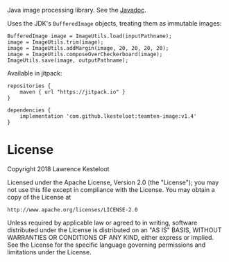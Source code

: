 Java image processing library. See the [Javadoc](https://lkesteloot.github.io/teamten-image).

Uses the JDK's `BufferedImage` objects, treating them as immutable images:

    BufferedImage image = ImageUtils.load(inputPathname);
    image = ImageUtils.trim(image);
    image = ImageUtils.addMargin(image, 20, 20, 20, 20);
    image = ImageUtils.composeOverCheckerboard(image);
    ImageUtils.save(image, outputPathname);

Available in jitpack:

    repositories {
        maven { url "https://jitpack.io" }
    }

    dependencies {
        implementation 'com.github.lkesteloot:teamten-image:v1.4'
    }

# License

Copyright 2018 Lawrence Kesteloot

Licensed under the Apache License, Version 2.0 (the "License");
you may not use this file except in compliance with the License.
You may obtain a copy of the License at

    http://www.apache.org/licenses/LICENSE-2.0

Unless required by applicable law or agreed to in writing, software
distributed under the License is distributed on an "AS IS" BASIS,
WITHOUT WARRANTIES OR CONDITIONS OF ANY KIND, either express or implied.
See the License for the specific language governing permissions and
limitations under the License.
